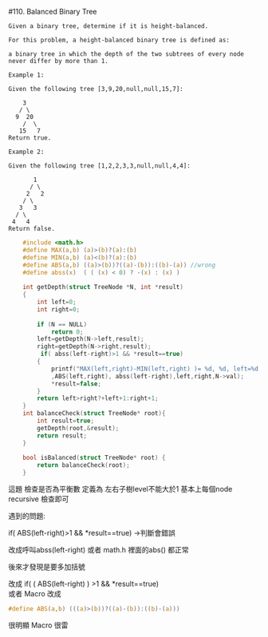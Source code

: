 

#110. Balanced Binary Tree
    
    Given a binary tree, determine if it is height-balanced.
    
    For this problem, a height-balanced binary tree is defined as:
    
    a binary tree in which the depth of the two subtrees of every node never differ by more than 1.
    
    Example 1:
    
    Given the following tree [3,9,20,null,null,15,7]:
    
        3
       / \
      9  20
        /  \
       15   7
    Return true.
    
    Example 2:
    
    Given the following tree [1,2,2,3,3,null,null,4,4]:
    
           1
          / \
         2   2
        / \
       3   3
      / \
     4   4
    Return false.

```c
    #include <math.h>
    #define MAX(a,b) (a)>(b)?(a):(b)
    #define MIN(a,b) (a)<(b)?(a):(b)
    #define ABS(a,b) ((a)>(b))?((a)-(b)):((b)-(a)) //wrong
    #define abss(x)  ( ( (x) < 0) ? -(x) : (x) )
    
    int getDepth(struct TreeNode *N, int *result)
    {
        int left=0;
        int right=0;
        
        if (N == NULL)
            return 0;
        left=getDepth(N->left,result);
        right=getDepth(N->right,result);
         if( abss(left-right)>1 && *result==true)
        {   
            printf("MAX(left,right)-MIN(left,right) )= %d, %d, left=%d, right=%d, val=%d\n"\
            ,ABS(left,right), abss(left-right),left,right,N->val);
            *result=false;
        }
        return left>right?+left+1:right+1;
    }
    int balanceCheck(struct TreeNode* root){
        int result=true;
        getDepth(root,&result);
        return result;
    }
    
    bool isBalanced(struct TreeNode* root) {
        return balanceCheck(root); 
    }
```

這題 檢查是否為平衡數   定義為 左右子樹level不能大於1
基本上每個node recursive 檢查即可

遇到的問題:

if( ABS(left-right)>1 && *result==true)  ->判斷會錯誤

改成呼叫abss(left-right) 或者 math.h 裡面的abs()  都正常

後來才發現是要多加括號

改成 if( ( ABS(left-right) ) >1 && *result==true)  
或者 
Macro 改成
```c
#define ABS(a,b) (((a)>(b))?((a)-(b)):((b)-(a))) 
```
很明顯 Macro 很雷

